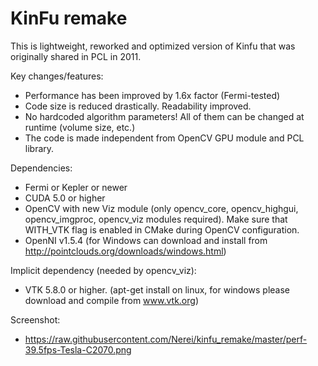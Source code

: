 KinFu remake
============

This is lightweight, reworked and optimized version of Kinfu that was originally shared in PCL in 2011. 

Key changes/features:
* Performance has been improved by 1.6x factor (Fermi-tested)
* Code size is reduced drastically. Readability improved. 
* No hardcoded algorithm parameters! All of them can be changed at runtime (volume size, etc.)
* The code is made independent from OpenCV GPU module and PCL library. 

Dependencies:
* Fermi or Kepler or newer
* CUDA 5.0 or higher
* OpenCV with new Viz module (only opencv_core, opencv_highgui, opencv_imgproc, opencv_viz modules required). Make sure that WITH_VTK flag is enabled in CMake during OpenCV configuration.
* OpenNI v1.5.4 (for Windows can download and install from http://pointclouds.org/downloads/windows.html)

Implicit dependency (needed by opencv_viz):
* VTK 5.8.0 or higher. (apt-get install on linux, for windows please download and compile from www.vtk.org)

Screenshot:
* https://raw.githubusercontent.com/Nerei/kinfu_remake/master/perf-39.5fps-Tesla-C2070.png

